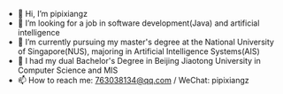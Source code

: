 - 👋 Hi, I’m pipixiangz
- 👀 I’m looking for a job in software development(Java) and artificial intelligence
- 🌱 I’m currently pursuing my master's degree at the National University of Singapore(NUS), majoring in Artificial Intelligence Systems(AIS)
- 💞️ I had my dual Bachelor's Degree in Beijing Jiaotong University in Computer Science and MIS
- 📫 How to reach me: 763038134@qq.com / WeChat: pipixiangz

<!---
pipixiangz/pipixiangz is a ✨ special ✨ repository because its `README.md` (this file) appears on your GitHub profile.
You can click the Preview link to take a look at your changes.
--->
